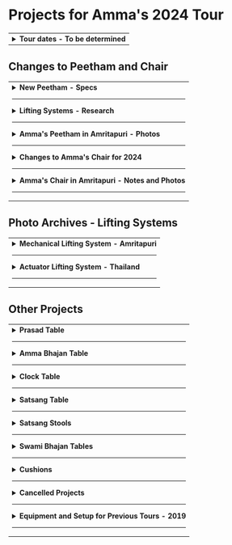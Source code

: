 # Projects for Amma's 2024 Tour

<table>
<tr>
<td>

<!-- Created this repo - March 31, 2024 -->

<details>

<summary><b>Tour dates - To be determined</b></summary>

---

It's official. Amma is coming to North America in July 2024.

- Target date for first program - July 1st
- Going to all the cities, including Toronto, but not Dallas or Atlanta
- The order of cities is yet to be determined
- Four retreats
  - San Ramon
  - Los Angeles
  - New Mexico
  - Toronto

</details>

</td>
</tr>
</table>

## Changes to Peetham and Chair

<table>
<tr>
<td>

<details>
<summary><b>New Peetham - Specs</b></summary>

---

We may decide to modify the old peethm or build a new one. The new (or rebuilt) peetham should meet the following specifications -

- Width, side-to-side - 54 inches
- Length, front-to-back - 37 inches
- Thickness of peetham platform (not including lifting system) - No estimate yet
- Total height
  - Adjustable from 12 inches to 19 inches
  - Minimum height of peetham should be as low as technically possible
- Height of peetham should be adjustable to anywhere within the range, rather than only at certain "stops"
- If system relies on a remote, there should extra remotes (4 for each lifting system) because we need absolute reliability

</details>

---

<details>

<summary><b>Lifting Systems - Research</b></summary>

---

#### Preferred Option - Actuator Lifting System

The most powerful lifting table we have found that uses actuators is the [DHLCT-150 electric lifting platform - 150 kg Model](https://www.ebay.com/itm/235250797536)

- Weight - 35 lb
- Minimum height of electric platform - 8"
- Maximum height of electric platform - 26"
- Lifting capacity - 150 kg / 330 lb
- Minimum height of electric platform including base - 8.5"
  - Base of electric platform is 16" by 29"
  - We should screw it to a wider base board (thickness 1/2 inch) for stability.
- There are three ways to adjust the height -
  - A wired switch
  - Using wifi and smartphone app
  - Remote control - We can probably buy extra remotes

#### Actuator Lifting System - Analysis

- Meets height requirements for peetham
  - Maximum height of peetham in lowered position - 12 inches
  - Subtracting the minimum height of the electric platform (8.5 inches) from the maximum total height of the peetham, we have left 3.5 inches for the thickness of the peetham platform that is attached on top.
  - We should ask Hansa if 3.5 inches is enough
- Meets height and other requirements for chair
  - I think so but need to confirm when I get to San Ramon
- Weight is not much
  - Given the weight of the electric platform (35 lb), the total weight should be manageable for both the peetham and the chair
- Lifting capacity
  - 350 lbs
  - This lifting capacity seems sufficient for lifting Amma and a couple of small kids. Amma's chair probably won't exceed the weight limit. But what about Amma's peetham?
  - How can we prevent accidental overloading of the lifting system?
  - For more lifting capacity, it might be possible to use two of these lifting tables side by side
- Weight distribution
  - The weight should probably be more or less centered on the platform rather than all on one edge
  - For Amma's chair, the weight will be mostly on the front of the chair
  - For Amma's peetham, Amma will most likely sit on the front edge of the peetham at times
  - It's hard to anticipate how much of a problem this might be

---

The actuator lifting system used in Thailand is shown later in this doc -

- [See Archives - Actuator lifting system, Thailand](#photo-archives---lifting-systems)

---

#### Mechanical Lifting System

So far, the only viable alternative to actuator system is a mechanical crank and gear system as shown later in this doc -

- [See Archives - Mechanical lifting system, Amritapuri](#photo-archives---lifting-systems)

This is a good option but the consensus is that it takes a long time to build, too long.

---

#### Hydraulic Lifting System

Hydraulic lifting tables are available that are larger and can lift a thousand or more pounds. However, hydraulic systems are heavy. The lightest hydraulic system weighs about 350 lb and costs several thousand dollars. It would be heavy to move around on the stage.

The hydraulic systems are not recommended because of the high cost and the difficulty of moving the heavy systems around.

</details>

---

<details>
<summary><b>Amma's Peetham in Amritapuri - Photos</b></summary>

---

The new peetham should be the same as this, except different.

Peetham in fully raised position:

![image p1](/images/peetham_main_photos/peetham_raised_1.jpg)
![image p2](/images/peetham_main_photos/peetham_raised_2.jpg)
![image p3](/images/peetham_main_photos/peetham_raised_3.jpg)

---

Peetham in fully lowered position

![image p4](/images/peetham_main_photos/peetham_lowered.jpg)

---

### Peetham with Wind Cushion

![image p5](/images/peetham_main_photos/peetham_wind_cushion_1.jpg)
![image p6](/images/peetham_main_photos/peetham_wind_cushion_2.jpg)
![image p7](/images/peetham_main_photos/peetham_wind_cushion_3.jpg)

---

Wind cushion extension - Explain me

![image p7](/images/peetham_main_photos/peetham_wind_cushion_4.jpg)

</details>

---

<details>
<summary><b>Changes to Amma's Chair for 2024</b></summary>

---

### Adjustable arm rests for Amma's chair

- Modify chair so that height of arm rest is adjustable
- Modify padding on the back of the arm rest so that an elastic band can go over the arm rest to hold chair cloth in place

---

### Lifting system for Amma's chair

For Amma's chair, we need to build a lifting system that is similar to the system for the peetham.

However, the system must be configured to fit into the space under Amma's chair.

#### Replace the strings that hold the back cushion

- Use strings like the ones on the Michigan chair

</details>

---

<details>
<summary><b>Amma's Chair in Amritapuri - Notes and Photos</b></summary>

---

When modifying Amma's chair for the North American tour, in the end, the important measurements should be the same as for Amma's chair in Amritapuri.

### Dimensions - Amma's Chair, Amritapuri

- Height - distance from floor to surface of structure

  - In fully lowered position - 18 inches
  - In fully raised position - 23 inches

- Dimensions of sitting surface
  - Width side-to-side - 23 inches
  - Depth front-to-back - 22 inches

### Dimensions - Arm Rests, Amritapuri

- From sitting surface to top of arm rest - 7 inches
- Width of arm rest, side-to-side - 8 inches

- Height - distance from floor to top of arm rest (measured on side of chair) - 24.5 inches

All measurements include the upholstery

---

Amma's Chair, Amritapuri

![image ch1](/images/chair_5_dressed.jpg)

---

Amma's Chair, Amritapuri - fully raised position

![image ch2](/images/chair_1_raised.jpg)

---

Amma's Chair, Amritapuri - fully lowered position

![image ch3](/images/chair_2_lowered.jpg)

---

Arm rests - Amma's Chair, Amritapuri

![image ch5](/images/chair_3_armrest_top.jpg)
![image ch6](/images/chair_4_armrest_front.jpg)

</details>

---

</td>
</tr>
</table>

## Photo Archives - Lifting Systems

<table>
<tr>
<td>

<details>
<summary><b>Mechanical Lifting System - Amritapuri</b></summary>

---

This lifting system was built in India around 2007 by Amma's son Jitendra, using hardware obtained in India.

Amma's chair in Amritapuri also has a similar lifting system but no photos could be provided because the mechanisms are hidden inside the woodwork of the chair.

Image 2 - Sprockets and chain drive. The crank is on the bottom. The chain looks like regular bicycle chain. Are all the sprockets the same diameter? Why is there a spring near the center sprocket?

![image 2](/images/peetham_crank_system/02_gears_closeup.jpg)

---

Image 3 - View of main frame and entire route of the chain. The tie rods move up and down as they are turned by the chain and crank. There is mounting plate on the top of the wooden leg which has a nut embedded. The tie rod is threaded through this nut. As the tie rod turns the nut goes up and down relative to the rod. This nut is embedded in the leg and therefore as the tie rod turns the leg telescopes up or down.

![image 3](/images/peetham_crank_system/03_chain_overview.jpg)

---

Image 4 - Top view of platform, assembled. Hardware is hidden.

![image 4](/images/peetham_crank_system/04_platform_w_carpet.jpg)

---

Image 5 - Main frame with top platform removed

![image 5](/images/peetham_crank_system/05_platform_off.jpg)

---

Image 6 - Bottom view of assembled platform, turned upside down for disassembly. Notice the crank for changing height of platform. The platform is transported as one piece.

![image 6](/images/peetham_crank_system/06_platform_on.jpg)

---

Image 7 - Tie rod with nut and cotter pins. Tie rod has a groove for pins.

![image 7](/images/peetham_crank_system/07_tie_rod_w_nut.jpg)

---

Image 8 - Tie rod with nut and cotter pins, a bit closer

![image 8](/images/peetham_crank_system/08_tie_rod_w_nut_2.jpg)

---

Image 9 - Custom machined nut

![image 9](/images/peetham_crank_system/09_nut_closeup.jpg)

---

Image 10 - Custom machined nut, again

![image 10](/images/peetham_crank_system/10_nut_closeup_2.jpg)

---

Image 11 - Set of parts for one leg -

1. Tie rod, stainless steel, 12 mm dia (recommend increase to 14 or 16 mm)
1. Machined nut
1. Cotter pins (2)
1. Nuts, unmodified (2)
1. Sprocket
1. Roller bearing
1. Mounting plate
1. Bushing, outer part
1. Bushing, inner part
1. T-shaped piece, flat

![image 11](/images/peetham_crank_system/11_tie_rod_parts_list.jpg)

---

Image 12 - Tie rod with machined nut, cotter pins, and bushing consisting of 2 pieces

![image 12](/images/peetham_crank_system/12_tie_rod_w_blue_bushing.jpg)

---

Image 13 - Close up of tie rod and nut. The cotter pin goes into the groove on the tie rod and locks into the notch on the machined nut.

![image 13](/images/peetham_crank_system/13_tie_rod_w_blue_bushing_2.jpg)

---

Image 14 - Close up of bushing. What is the blue component made of?

![image 14](/images/peetham_crank_system/14_tie_rod_w_blue_bushing_3.jpg)

---

Image 15 - Mounting plate with embedded nut. This plate is where the tie rod assembly connects to the top of the telescoping leg.

![image 15](/images/peetham_crank_system/15_mounting_plate.jpg)

---

Image 16 - Other side of mounting plate with embedded nut

![image 16](/images/peetham_crank_system/16_mounting_plate_2.jpg)

---

Image 17 - This is where one of the tie rods emerges from the main frame. The sprockets, chain, and entire main frame stay together and move up or down as a unit. As the crank is turned and the tie rods also turn, the unmodified nut moves up or down the tie rod. This nut is embedded in the mounting plate and so is prevented from turning as the tie rod turns. As the tie rod moves up or down, it forces the leg to extend or retract. It appears there is another bearing embedded in the main frame where the tie rod emerges.

![image 17](/images/peetham_crank_system/17_lifting_site.jpg)

---

Image 18 - Lower tie rod assembly. Notice the slot in the top of the tie rod. The T-shaped piece (see image 11) fits into this slot and creates a strong connection to the sprocket.

![image 18](/images/peetham_crank_system/18_tie_rod_assembly.jpg)

---

Image 19 - Lower tie rod assembly. What is the purpose of the small piece of plywood above the nut?

![image 19](/images/peetham_crank_system/19_tie_rod_assembly_2.jpg)

---

Image 20 - Close up of upper tie rod, sprocket, bearing, bushing, and machined nut. The entire weight of the platform rests on these four sets of roller bearings, one on each leg. It seems that the bearing is firmly attached to the bushing, which in turn is firmly attached to the tie rod. When everything is assembled, the roller bearing is underneath the main frame, supporting the entire platform. There is (must be?) a raceway that accommodates the bearing where the tie rod comes through the main frame. This area is shown in image 17.

![image 20](/images/peetham_crank_system/20_bearing_assembly.jpg)

---

Image 21 - Close up of upper tie rod, bearing, bushing, and machined nut, assembled.

![image 21](/images/peetham_crank_system/21_bearing_closeup.jpg)

---

Image 22 - One complete leg assembly

![image 22](/images/peetham_crank_system/22_assembled_leg.jpg)

---

Image 23 - Leg assembly sitting next to main frame

![image 23](/images/peetham_crank_system/23_leg_in_context.jpg)

---

Image 24 - Another view of leg assembly sitting next to main frame. In this image, we can more clearly imagine there must be a raceway embedded in the main frame that accepts the roller bearing on the tie rod assembly

Apparently the partially assembled leg is inserted from underneath, and then the sprocket is installed on top. Then the T-shaped piece goes into the slot on top of the tie rod. Finally there is a nut that secures the sprocket to the top end of the tie rod.

![image 24](/images/peetham_crank_system/24_leg_in_context_2.jpg)

---

Image 1 - Bottom view of leg

![image 1](/images/peetham_crank_system/01_leg_side_view_.jpg)

---

### Images of Upgraded Piston

(Piston is another name for tie rod)

---

Image 25

![image 25](/images/peetham_crank_system/new_piston_1_assembly.jpg)

---

Image 26

![image 26](/images/peetham_crank_system/new_piston_2_threaded.jpg)

---

Image 27

![image 27](/images/peetham_crank_system/new_piston_3_w_bearing_sprocket.jpg)

---

Image 28

![image 28](/images/peetham_crank_system/new_piston_4_w_bearing.jpg)

</details>

---

<details>

<summary><b>Actuator Lifting System - Thailand</b></summary>

---

System for raising Amma's chair automatically, used in Thailand.

![image hs1](/images/peetham_hydraulic_system/hydraulic_system_1_bottom.jpg)
![image hs2](/images/peetham_hydraulic_system/hydraulic_system_2_scale.jpg)
![image hs3](/images/peetham_hydraulic_system/hydraulic_system_3_side.jpg)
![image hs4](/images/peetham_hydraulic_system/hydraulic_system_4_back.jpg)
![image hs5](/images/peetham_hydraulic_system/hydraulic_system_5_front.jpg)
![image hs6](/images/peetham_hydraulic_system/hydraulic_system_6_technicians.jpg)
![image hs7](/images/peetham_hydraulic_system/hydraulic_system_7_back_corner.jpg)

</details>

---

</td>
</tr>
</table>

## Other Projects

<table>
<tr>
<td>

<details>

<summary><b>Prasad Table</b></summary>

---

- 22 inches long x 12 inches wide
- Height
  - Adjustable from 22 to 27 inches
  - can be adjusted during darshan
  - May not need to go as low as 22 inches

An important feature of our prasad table in N. America is that magnets are embedded in the top surface. These magnets hold the prasad tray and sandalwood paste container from sliding around. The magnets can be embedded in the new prasad table after it is built.

Photos of embedded magnets coming (not very) soon!

## ![image ptA](/images/prasad_table_A_side.jpg)

Notice there is a silver knob that is turned by hand to lower and raise the table. It has a latch to hold it at selected position.

![image ptB](/images/prasad_table_B_adjuster.jpg)
![image ptC](/images/prasad_table_C_lifter.jpg)

---

![image ptD](/images/prasad_table_E_with_chair.jpg)

---

Height should be adjustable so top of table can be even with the top of the arm rest of Amma's chair

![image ptE](/images/prasad_table_D_by_chair.jpg)
![image ptF](/images/prasad_table_F_front.jpg)
![image ptG](/images/prasad_table_G_back.jpg)

---

#### Prasad table side piece

- Hinged and attached at bottom (?)
- Length - 18 inches
- Height - 8 inches

We are requested to have this side piece on the new prasad table. When the side piece is folded out, it "serves as a barrier for the prasad area".

However, I think it isn't helpful for our prasad area. We have never needed it before and it will just be in the way. We won't be able to easily fold it in or out because folding will be blocked by the prasad people sitting on chairs.

![image ptH](/images/prasad_table_H_folded_out.jpg)
![image ptI](/images/prasad_table_I_folded_out.jpg)
![image ptJ](/images/prasad_table_J_folded_in.jpg)

</details>

---

<details>

<summary><b>Amma Bhajan Table</b></summary>

---

This is the table that Amma beats with a stick during bhajans.

- Top surface is hardwood to withstand beatings from stick
- Top surface has a groove for the stick so it won't roll away
- 12.5 x 22 x 25.5 inches high
- Height includes the wheels

![image bt1](/images/bhajan_table_1_side.jpg)
![image bt2](/images/bhajan_table_2_side.jpg)
![image bt2](/images/bhajan_table_3_top_best.jpg)
![image bt2](/images/bhajan_table_4_top.jpg)

</details>

---

<details>

<summary><b>Clock Table</b></summary>

---

- 10 x 10 x 20 inches high
- Height includes the wheels

![image ct1](/images/clock_table_1.jpg)

---

Notice the small lamp attached to the table with a clip. During mediation when the lights are dim, the light shines on the clock, allowing Amma to see the time.

![image ct2](/images/clock_table_2.jpg)

</details>

---

<details>

<summary><b>Satsang Table</b></summary>

---

Adjustable folding table for people giving satsang

- Approximate dimensions
  - Length - 25 inches
  - Width - 18 inches
  - Height - 28 inches, adjustable

Suggest purchasing an adjustable computer table from IKEA

- preferably aluminum
- folds up for transport

![Image coming soon](/images/satsang_table_A_side.jpg)

</details>

---

<details>

<summary><b>Satsang Stools</b></summary>

---

Shorter stool

- Top - 14 x 14 inches
- Height - 14 inches

Taller stool

- Top - 16 x 16 inches
- Height - 18 inches

Waiting for photos and more instructions

</details>

---

<details>

<summary><b>Swami Bhajan Tables</b></summary>

---

Waiting for instructions

</details>

---

<details>

<summary><b>Cushions</b></summary>

---

Half moon cushion

- Memory foam
- 13 x 13 x 1.75 inches
- Quantity needed - 2

![image c1](/images/cushion_1_half_moon.jpg)

---

Back cushion - soft version

- Memory foam
- 15 x 20 x 1.75 inches
- Quantity needed - 2
- On left in photo

Back cushion - firm version

- Firm foam
- 21 x 12 x 2.5 inches
- Quantity needed - 2
- On right in photo

![image c2_n_3](/images/cushion_2_and_3_back.jpg)

---

Peetham arm rests

- should be weighted, 5 - 7 pounds
- 12 x 20 x 8.5 height
- There should be two arm rests, one for each side, right?

![image c4](/images/cushion_4_peetham_armrest.jpg)

---

Peetham arm rest with additional cushion on top

- Dimensions of additional cushion on top - ???

![image c5](/images/cushion_5_peetham_armrest_w_topper.jpg)

---

Vertical side cushion

- Vertical cushion to fill the space between the inside of the chair arms
- One on each side
- Shaped like upside down "L"
- Vertical cushion 1 - 4 x 1 inch thick
- Vertical cushion 2 - 2 x 2 inch thick
- "Not to exceed 8 inches from front of the chair to 2 inches from the back of the chair seat" ??
- More photos and/or sketches are needed
- Length needs to be adjusted to match Amma's North America chair, probably 12 to 14 inches

Cushion should be like the one sitting on the arm rest in this image except L-shaped

![image ch1](/images/chair_5_dressed.jpg)

</details>

---

<details>

<summary><b>Cancelled Projects</b></summary>

---

### Sliding Armrests for Amma's Chair

- Each arm rest slides to the side
- Height of arm rests is adjustable
- Do the arm rests need be removable?

Click to view demo on YouTube -

[![click to view demo on YouTube](/images/videos/video_icon.jpg)](https://youtu.be/pPd62WW21jU 'Adjustable arm rests')

</details>

---

<details>

<summary><b>Equipment and Setup for Previous Tours - 2019</b></summary>

---

[Link to old info (2019) about Amma's tours of North America](https://github.com/cloudobserver/ammas-tour-info-2019/blob/master/README.md) including -

- Darshan Setup
- Amma's Chair - Dimensions
- Amma's Chair - Technical Drawings and Sketches
- Darshan Table
- Chair Cushion and Foot Cushions
- Chair Blocks
- Zip Ties for Chair Blocks
- Flower Basket for Amma's Chair
- Amma's Peetham
- Swami's Chair
- Swami's Table
- Amma's Bhajan Book Stand - 2006
- Electrical Power
- Stage Heater for Amma
- Fans
- Stage
- Amma's Stairs
- Stage carpets
- Gaffers Tape and Taping the Stage
- Amma's Side Room
- Stage Lighting
- Devi Bhava

</details>

---

</td>
</tr>
</table>
